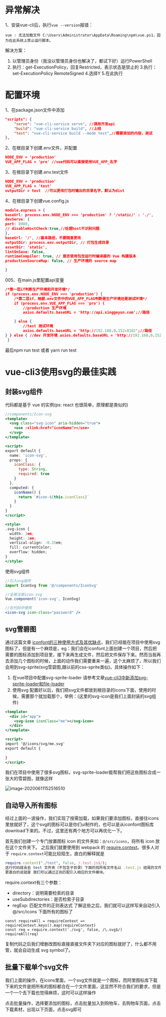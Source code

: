 # 异常解决

1、安装vue-cli后，执行`vue --version`报错：

```
vue : 无法加载文件 C:\Users\Administrator\AppData\Roaming\npm\vue.ps1，因为在此系统上禁止运行脚本。
```

解决方案：

1. 以管理员身份（我没以管理员身份也解决了，都试下好）运行PowerShell
2. 执行：get-ExecutionPolicy，回复Restricted，表示状态是禁止的
   3.执行：set-ExecutionPolicy RemoteSigned
   4.选择Y
   5.在此执行

# 配置环境

1、在package.json文件中添加

```json
"scripts": {
    "serve": "vue-cli-service serve", //调用开发api
    "build": "vue-cli-service build", //上线
    "test": "vue-cli-service build --mode test",//需要添加的内容，测试
},
```

2、在根目录下创建.env文件，并配置

```json
NODE_ENV = 'production'
VUE_APP_FLAG = 'pro' //vue代码可以直接使用VUE_APP_名字
```

3、在根目录下创建.env.test文件

```json
NODE_ENV = 'production'
VUE_APP_FLAG = 'test'
outputDir = test  //可以更改打包时输出的目录名字，默认为dist
```

4、在根目录下创建vue.config.js

```json
module.express = {
baseUrl: process.env.NODE_ENV === 'production' ? '/static/' : './',
devServe: {
port: 8080,
// disableHostCheck:true,//处理host不识别问题
},
baseUrl: '/', //基本路径，不要随意更改
outputDir: process.env.outputDir, // 打包生成目录
assetDir: 'static',
lintOnSave: false,
runtimeCompiler: true, // 是否使用包含运行时编译器的 Vue 构建版本
productionSourceMap: false, // 生产环境的 source map

}
```

005、在main.js里配置api变量

```json
/*第一层if判断生产环境和开发环境*/
if (process.env.NODE_ENV === 'production') {
    /*第二层if，根据.env文件中的VUE_APP_FLAG判断是生产环境还是测试环境*/
    if (process.env.VUE_APP_FLAG === 'pro') {
        //production 生产环境
        axios.defaults.baseURL = 'http://api.xinggeyun.com';//路径

    } else {
        //test 测试环境
        axios.defaults.baseURL = 'http://192.168.0.152:8102';//路径
} } else { //dev 开发环境 axios.defaults.baseURL = 'http://192.168.0.152:8102';//路径
 }
```

最后npm run test 或者 yarn run test 

# vue-cli3使用svg的最佳实践

## 封装svg组件

代码都是基于 vue 的实例(ps: react 也很简单，原理都是类似的)

```jsx
//components/Icon-svg
<template>
  <svg class="svg-icon" aria-hidden="true">
    <use :xlink:href="iconName"></use>
  </svg>
</template>

<script>
export default {
  name: 'icon-svg',
  props: {
    iconClass: {
      type: String,
      required: true
    }
  },
  computed: {
    iconName() {
      return `#icon-${this.iconClass}`
    }
  }
}
</script>

<style>
.svg-icon {
  width: 1em;
  height: 1em;
  vertical-align: -0.15em;
  fill: currentColor;
  overflow: hidden;
}
</style>
```

使用svg组件

```jsx
//引入svg组件
import IconSvg from '@/components/IconSvg'

//全局注册icon-svg
Vue.component('icon-svg', IconSvg)

//在代码中使用
<icon-svg icon-class="password" />
```

## svg雪碧图

通过这篇文章 [ iconfont的三种使用方式及其优缺点](https://www.jianshu.com/p/5f6e22b5efea)，我们已经能在项目中使用svg图标了，但是有一个麻烦是，eg：我们会在iconfont上面创建一个项目，然后把需要的图标添加到项目里，接下来再生成文件，然后把文件保存下来。然而当我再去添加几个图标的时候，上面的动作我们需要重来一遍，这个太麻烦了，所以我们会用到svg-sprite(svg雪碧图,跟以前的css-sprite类似)。具体操作如下：

1. 在vue项目中配置svg-sprite-loader
    请参考文章[vue-cli3中新添加svg-sprite-loader和file-loader](https://www.jianshu.com/p/82496e12e868)
2. 使用svg
    配置好以后，我们把svg文件都放到根目录的icons下面，使用的时候，需要那个就加载那个，举例：(这里的svg-icon是我们上面封装的svg组件)

```xml
<template>
  <div id="app">
    <svg-icon iconClass="me"></svg-icon>
  </div>
</template>

<script>
import '@/icons/svg/me.svg'
export default {
  
}
</script>
```

我们在项目中使用了很多svg图标，svg-sprite-loader能帮我们把这些图标合成一张大的雪碧图，就像这样

![image-20200611152516510](https://typora-lancelot.oss-cn-beijing.aliyuncs.com/typora/20200611152517-449980.png) 

## 自动导入所有图标

经过上面的一波操作，我们实现了按需加载，如果我们要添加图标，直接往icons里放就好了，这个svg的图标可以是你们ui制作的，也可以是从iconfont图标库download下来的。不过，这里还有两个地方可以再优化一下。

 首先我们创建一个专门放置图标 icon 的文件夹如：`@/src/icons`，将所有 icon 放在这个文件夹下。 之后我们就要使用到 webpack 的 [require.context](https://link.juejin.im/?target=https%3A%2F%2Fwebpack.js.org%2Fguides%2Fdependency-management%2F%23require-context)。很多人对于 `require.context`可能比较陌生，直白的解释就是

```ruby
require.context("./test", false, /.test.js$/);
这行代码就会去 test 文件夹（不包含子目录）下面的找所有文件名以 .test.js 结尾的文件能被 require 的文件。
更直白的说就是 我们可以通过正则匹配引入相应的文件模块。
```

require.context有三个参数：

- directory：说明需要检索的目录
- useSubdirectories：是否检索子目录
- regExp: 匹配文件的正则表达式
   了解这些之后，我们就可以这样写来自动引入 @/src/icons 下面所有的图标了

```tsx
const requireAll = requireContext => requireContext.keys().map(requireContext)
const req = require.context('./svg', false, /\.svg$/)
requireAll(req)
```

复制代码之后我们增删改图标直接直接文件夹下对应的图标就好了，什么都不用管，就会自动生成 svg symbol了。

## 批量下载单个svg文件

 我们上面的操作，在icons里面，一个svg文件就是一个图标，而阿里图标库下载下来的文件是把所有的图标都合在一个文件里面，这显然不符合我们的要求，但是一个一个去下载也觉得麻烦，这时可以这样操作

点击批量操作，选择要添加的图标，点击批量加入到购物车，去购物车页面，点击下载素材，出现以下页面，点击svg即可

